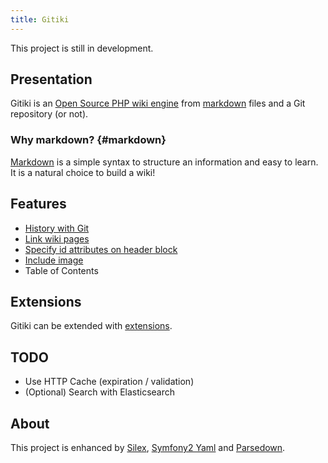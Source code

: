 ```yaml
---
title: Gitiki
---
```


This project is still in development.

## Presentation

Gitiki is an [Open Source PHP wiki engine][github] from [markdown](#markdown) files and a Git repository (or not).

### Why markdown? {#markdown}

[Markdown][] is a simple syntax to structure an information and easy to learn.
It is a natural choice to build a wiki!

## Features

* [History with Git](/extension/git.md)
* [Link wiki pages](/feature/index.md#link)
* [Specify id attributes on header block](/feature/index.md#header-id)
* [Include image](/feature/image.md)
* Table of Contents

## Extensions

Gitiki can be extended with [extensions](/extension/index.md).

## TODO

* Use HTTP Cache (expiration / validation)
* (Optional) Search with Elasticsearch

## About

This project is enhanced by [Silex][], [Symfony2 Yaml][yaml] and [Parsedown][].

[github]: https://github.com/gitiki/Gitiki/
[markdown]: http://daringfireball.net/projects/markdown/syntax
[silex]: http://silex.sensiolabs.org
[yaml]: http://symfony.com/doc/current/components/yaml/index.html
[parsedown]: http://parsedown.org
